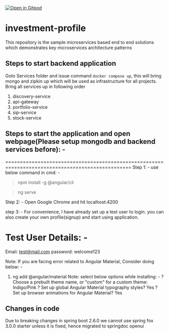 [![Open in Gitpod](https://gitpod.io/button/open-in-gitpod.svg)](https://gitpod.io/#https://github.com/rajadileepkolli/investment-profile)

# investment-profile
This repository is the sample microservices based end to end solutions which demonstrates key microservices architecture patterns

## Steps to start backend application

Goto Services folder and issue command ```docker compose up```, this will bring mongo and zipkin up which will be used as infrastructure for all projects.
Bring all services up in following order

1. discovery-service
2. api-gateway
3. portfolio-service
4. sip-service
5. stock-service

## Steps to start the application and open webpage(Please setup mongodb and backend services before): -
=================================================================================================
Step 1: - use below command in cmd: -
> npm install -g @angular/cli
 
> ng serve

Step 2: - Open Google Chrome and hit localhost:4200

step 3: - For convenience, I have already set up a test user to login. you can also create your own profile(signup) and start using application.

Test User Details: -
==================

Email: test@mail.com
password: welcome123


Note: If you are facing error related to Angular Material, Consider doing below: -
1. ng add @angular/material
   Note: select below options while installing: -
   ? Choose a prebuilt theme name, or "custom" for a custom theme: Indigo/Pink
   ? Set up global Angular Material typography styles? Yes
   ? Set up browser animations for Angular Material? Yes

 
## Changes in code
Due to breaking changes in spring boot 2.6.0 we cannot use spring fox 3.0.0 starter unless it is fixed, hence migrated to springdoc openui
